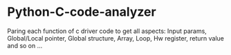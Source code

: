 # Python-C-code-analyzer
Paring each function of c driver code to get all aspects: Input params, Global/Local pointer, Global structure, Array, Loop, Hw register, return value and so on ...
